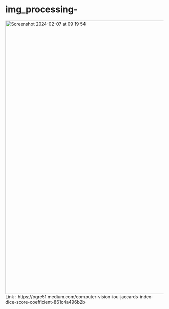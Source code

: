 # img_processing-

<img width="870" alt="Screenshot 2024-02-07 at 09 19 54" src="https://github.com/AmdPathirana/img_processing-/assets/64656686/8f5e36bf-dd53-49c5-aae8-bd1ccca91ee7">
Link : https://ogre51.medium.com/computer-vision-iou-jaccards-index-dice-score-coefficient-861c4a496b2b
